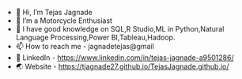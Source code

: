 - 👋 Hi, I’m Tejas Jagnade
- 👀 I’m a Motorcycle Enthusiast
- 🌱 I have good knowledge on SQL,R Studio,ML in Python,Natural Language Processing,Power BI,Tableau,Hadoop.
- 📫 How to reach me - jagnadetejas@gmail
- 📃 LinkedIn - https://www.linkedin.com/in/tejas-jagnade-a9501286/
- 🌏 Website - https://tjagnade27.github.io/TejasJagnade.github.io/
<!---
tjagnade27/tjagnade27 is a ✨ special ✨ repository because its `README.md` (this file) appears on your GitHub profile.
You can click the Preview link to take a look at your changes.
--->

